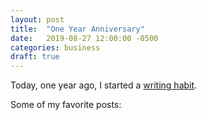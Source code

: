 ```yaml
---
layout: post
title:  "One Year Anniversary"
date:   2019-08-27 12:00:00 -0500
categories: business
draft: true
---
```


Today, one year ago, I started a [writing habit]().

Some of my favorite posts:

